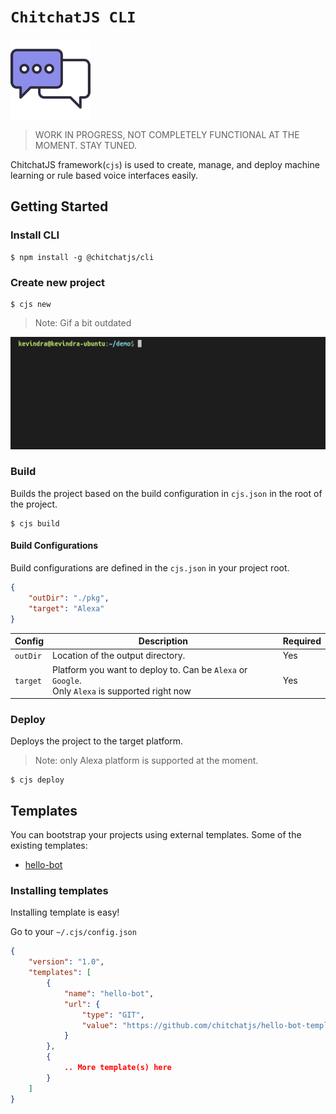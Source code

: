 # `ChitchatJS CLI`

![](./images/logo/128x128.png)

> WORK IN PROGRESS, NOT COMPLETELY FUNCTIONAL AT THE MOMENT. STAY TUNED.

ChitchatJS framework(`cjs`) is used to create, manage, and deploy machine learning or rule based voice interfaces easily.

## Getting Started

### Install CLI

```
$ npm install -g @chitchatjs/cli
```

### Create new project

```
$ cjs new
```

> Note: Gif a bit outdated

![](./images/gifs/create-project.gif)

### Build

Builds the project based on the build configuration in `cjs.json` in the root of the project.

```
$ cjs build
```

#### Build Configurations

Build configurations are defined in the `cjs.json` in your project root.

```json
{
    "outDir": "./pkg",
    "target": "Alexa"
}
```

| Config   | Description                                                                                           | Required |
| -------- | ----------------------------------------------------------------------------------------------------- | -------- |
| `outDir` | Location of the output directory.                                                                     | Yes      |
| `target` | Platform you want to deploy to. Can be `Alexa` or `Google`. <br/> Only `Alexa` is supported right now | Yes      |

### Deploy

Deploys the project to the target platform.

> Note: only Alexa platform is supported at the moment.

```
$ cjs deploy
```

## Templates

You can bootstrap your projects using external templates. Some of the existing templates:

-   [hello-bot](https://github.com/chitchatjs/hello-bot-template)

### Installing templates

Installing template is easy!

Go to your `~/.cjs/config.json`

```json
{
    "version": "1.0",
    "templates": [
        {
            "name": "hello-bot",
            "url": {
                "type": "GIT",
                "value": "https://github.com/chitchatjs/hello-bot-template.git"
            }
        },
        {
            .. More template(s) here
        }
    ]
}
```
